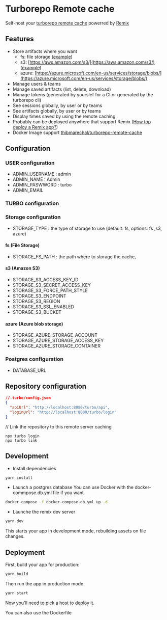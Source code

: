 # Turborepo Remote cache

Self-host your [turborepo remote cache](https://turborepo.org/docs/features/remote-caching) powerred by [Remix](https://remix.run/)

## Features
- Store artifacts where you want 
  - fs: file storage ([example](./docker-compose.fs.yml)) 
  - s3: [https://aws.amazon.com/s3/](https://aws.amazon.com/s3/) ([example](./docker-compose.s3.yml))
  - azure: [https://azure.microsoft.com/en-us/services/storage/blobs/](https://azure.microsoft.com/en-us/services/storage/blobs/)
- Manage users & teams
- Manage saved artifacts (list, delete, download)
- Manage tokens (generated by yourslef for a CI or generated by the turborepo cli)
- See sessions globally, by user or by teams
- See artifacts globally, by user or by teams
- Display times saved by using the remote caching
- Probably can be deployed anywhere that support Remix ([How top deploy a Remix  app?](https://remix.run/docs/en/v1/guides/deployment))
- Docker Image support [thibmarechal/turborepo-remote-cache](https://hub.docker.com/r/thibmarechal/turbo-epo-remote-cache)



## Configuration

### USER configuration
- ADMIN_USERNAME : admin
- ADMIN_NAME : Admin
- ADMIN_PASWWORD : turbo
- ADMIN_EMAIL

### TURBO configuration

### Storage configuration
- STORAGE_TYPE : the type of storage to use (default: fs, options: fs ,s3, azure)
#### fs (File Storage)
- STORAGE_FS_PATH : the path where to storage the cache,
#### s3 (Amazon S3)
- STORAGE_S3_ACCESS_KEY_ID
- STORAGE_S3_SECRET_ACCESS_KEY
- STORAGE_S3_FORCE_PATH_STYLE
- STORAGE_S3_ENDPOINT
- STORAGE_S3_REGION
- STORAGE_S3_SSL_ENABLED
- STORAGE_S3_BUCKET
#### azure (Azure blob storage)
- STORAGE_AZURE_STORAGE_ACCOUNT
- STORAGE_AZURE_STORAGE_ACCESS_KEY
- STORAGE_AZURE_STORAGE_CONTAINER

### Postgres configuration
- DATABASE_URL

## Repository configuration

```json
//.turbo/config.json
{
  "apiUrl": "http://localhost:8080/turbo/api",
  "loginUrl": "http://localhost:8080/turbo/login"
}
```
// Link the repository to this remote server caching
```
npx turbo login
npx turbo link
```

## Development

- Install dependencies
```sh
yarn install
```

- Launch a postgres database
  You can use Docker with the docker-commpose.db.yml file if you want
```sh
docker-compose -f docker-compose.db.yml up -d
```

- Launche the remix dev server
```sh
yarn dev
```

This starts your app in development mode, rebuilding assets on file changes.

## Deployment

First, build your app for production:

```sh
yarn build
```

Then run the app in production mode:

```sh
yarn start
```

Now you'll need to pick a host to deploy it.

You can also use the Dockerfile
